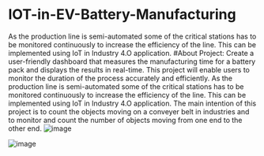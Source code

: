 # IOT-in-EV-Battery-Manufacturing
As the production line is semi-automated some of the critical stations has to be monitored continuously to increase the efficiency of the line. This can be implemented using IoT in Industry 4.O application.
#About Project:
Create a user-friendly dashboard that measures the manufacturing time for a battery pack and displays the results in real-time. This project will enable users to monitor the duration of the process accurately and efficiently. As the production line is semi-automated some of the critical stations has to be monitored continuously to increase the efficiency of the line. This can be implemented using IoT in Industry 4.O application. The main intention of this project is to count the objects moving on a conveyer belt in industries and to monitor and count the number of objects moving from one end to the other end. 
![image](https://github.com/shashankbhoyar2/IOT-in-EV-Battery-Manufacturing/assets/140690552/0b8cc733-f466-4adb-895b-089a1fb301d5)

![image](https://github.com/shashankbhoyar2/IOT-in-EV-Battery-Manufacturing/assets/140690552/5f70824a-85bc-4fcd-b21e-fa581d741ded)

